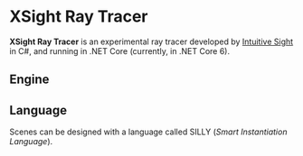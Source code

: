 # XSight Ray Tracer

**XSight Ray Tracer** is an experimental ray tracer developed by [Intuitive Sight](http://www.marteens.com/xsight) in C#, and running in .NET Core (currently, in .NET Core 6).

## Engine

## Language

Scenes can be designed with a language called SILLY (*Smart Instantiation Language*).
